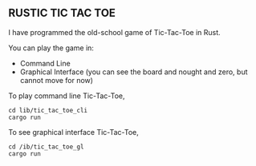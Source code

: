 ## RUSTIC TIC TAC TOE ##

I have programmed the old-school game of Tic-Tac-Toe in Rust.

You can play the game in:
* Command Line
* Graphical Interface (you can see the board and nought and zero, but cannot move for now)

To play command line Tic-Tac-Toe, 

```
cd lib/tic_tac_toe_cli
cargo run
```

To see graphical interface Tic-Tac-Toe,

```
cd /ib/tic_tac_toe_gl
cargo run
```